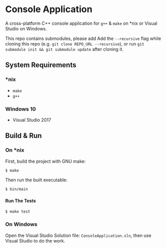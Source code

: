 # Console Application

A cross-platform C++ console application for `g++` & `make` on \*nix or Visual Studio on Windows.

This repo contains submodules, please add Add the `--recursive` flag while cloning this repo (e.g. `git clone REPO_URL --recursive`), or run `git submodule init && git submodule update` after cloning it.


## System Requirements

### \*nix

- `make`
- `g++`

### Windows 10

- Visual Studio 2017


## Build & Run

### On \*nix

First, build the project with GNU make:

```bash
$ make
```

Then run the built executable:

```bash
$ bin/main
```

#### Run The Tests

```bash
$ make test
```

### On Windows

Open the Visual Studio Solution file: `ConsoleApplication.sln`, then use Visual Studio to do the work.

